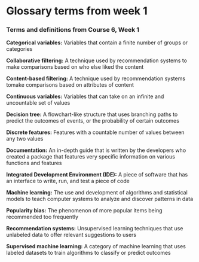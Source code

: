 # Glossary terms from week 1

### Terms and definitions from Course 6, Week 1

**Categorical variables:** Variables that contain a finite number of groups or categories

**Collaborative filtering:** A technique used by recommendation systems to make comparisons based on who else liked the content

**Content-based filtering:** A technique used by recommendation systems tomake comparisons based on attributes of content

**Continuous variables:** Variables that can take on an infinite and uncountable set of values

**Decision tree:** A flowchart-like structure that uses branching paths to predict the outcomes of events, or the probability of certain outcomes

**Discrete features:** Features with a countable number of values between any two values

**Documentation:** An in-depth guide that is written by the developers who created a package that features very specific information on various functions and features

**Integrated Development Environment (IDE):** A piece of software that has an interface to write, run, and test a piece of code

**Machine learning:** The use and development of algorithms and statistical models to teach computer systems to analyze and discover patterns in data 

**Popularity bias:** The phenomenon of more popular items being recommended too frequently

**Recommendation systems:** Unsupervised learning techniques that use unlabeled data to offer relevant suggestions to users

**Supervised machine learning:** A category of machine learning that uses labeled datasets to train algorithms to classify or predict outcomes
